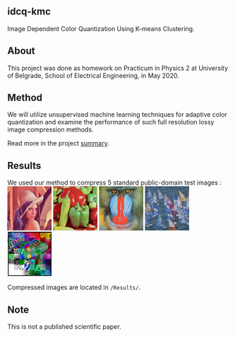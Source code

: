 ## idcq-kmc
Image Dependent Color Quantization Using K-means Clustering.

## About

This project was done as homework on Practicum in Physics 2 at University of Belgrade, School of Electrical Engineering, in May 2020.

## Method

We will utilize unsupervised machine learning techniques for adaptive color quantization and examine the performance of such full resolution lossy image compression methods.

Read more in the project [summary](https://drive.google.com/file/d/10HmKWdT0Rqf9weD4oQbJrcM41fCmyjgk/view?usp=sharing).

## Results

We used our method to compress 5 standard public-domain test images :
<img src="Results/1/image.png" width="100">&nbsp;<img src="Results/2/image.png" width="100">&nbsp;<img src="Results/3/image.png" width="100">&nbsp;<img src="Results/4/image.png" width="100">&nbsp;<img src="Results/5/image.png" width="100">

Compressed images are located in `/Results/`.

## Note
This is not a published scientific paper.